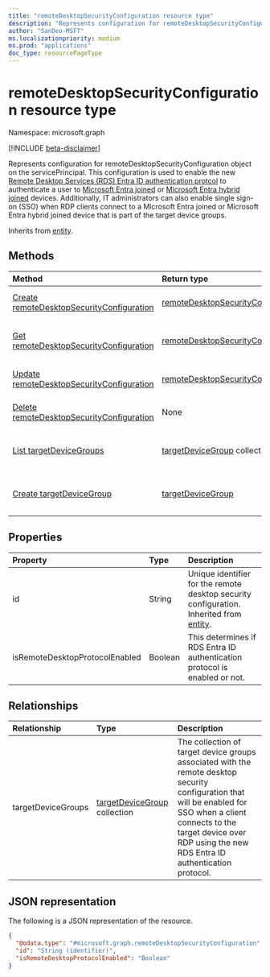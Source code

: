 ```yaml
---
title: "remoteDesktopSecurityConfiguration resource type"
description: "Represents configuration for remoteDesktopSecurityConfiguration object on the servicePrincipal to enable new RDS Entra ID authentication protocol and SSO for clients connecting over RDP to devices that belong to target device groups."
author: "SanDeo-MSFT"
ms.localizationpriority: medium
ms.prod: "applications"
doc_type: resourcePageType
---
```


# remoteDesktopSecurityConfiguration resource type

Namespace: microsoft.graph

[!INCLUDE [beta-disclaimer](../../includes/beta-disclaimer.md)]

Represents configuration for remoteDesktopSecurityConfiguration object on the servicePrincipal. This configuration is used to enable the new [Remote Desktop Services (RDS) Entra ID authentication protcol](https://learn.microsoft.com/openspecs/windows_protocols/ms-rdpbcgr/dc43f040-d75d-49a9-90c6-0c9999281136) to authenticate a user to [Microsoft Entra joined](https://learn.microsoft.com/azure/active-directory/devices/concept-directory-join) or [Microsoft Entra hybrid joined](https://learn.microsoft.com/azure/active-directory/devices/concept-hybrid-join) devices. Additionally, IT administrators can also enable single sign-on (SSO) when RDP clients connect to a Microsoft Entra joined or Microsoft Entra hybrid joined device that is part of the target device groups.

Inherits from [entity](../resources/entity.md).

## Methods
|Method|Return type|Description|
|:---|:---|:---|
|[Create remoteDesktopSecurityConfiguration](../api/serviceprincipal-post-remotedesktopsecurityconfiguration.md)|[remoteDesktopSecurityConfiguration](../resources/remotedesktopsecurityconfiguration.md)|Create a new [remoteDesktopSecurityConfiguration](../resources/remotedesktopsecurityconfiguration.md) object on the servicePrincipal object.|
|[Get remoteDesktopSecurityConfiguration](../api/serviceprincipal-get-remotedesktopsecurityconfiguration.md)|[remoteDesktopSecurityConfiguration](../resources/remotedesktopsecurityconfiguration.md)|Read the properties and relationships of a [remoteDesktopSecurityConfiguration](../resources/remotedesktopsecurityconfiguration.md) object on the servicePrincipal object.|
|[Update remoteDesktopSecurityConfiguration](../api/remotedesktopsecurityconfiguration-update.md)|[remoteDesktopSecurityConfiguration](../resources/remotedesktopsecurityconfiguration.md)|Update the properties of a [remoteDesktopSecurityConfiguration](../resources/remotedesktopsecurityconfiguration.md) object on the servicePrincipal object.|
|[Delete remoteDesktopSecurityConfiguration](../api/serviceprincipal-delete-remotedesktopsecurityconfiguration.md)|None|Delete a [remoteDesktopSecurityConfiguration](../resources/remotedesktopsecurityconfiguration.md) object on a servicePrincipal object.|
|[List targetDeviceGroups](../api/remotedesktopsecurityconfiguration-list-targetdevicegroups.md)|[targetDeviceGroup](../resources/targetdevicegroup.md) collection|Get the [targetDeviceGroup](../resources/targetdevicegroup.md) objects on the [remoteDesktopSecurityConfiguration](../resources/remotedesktopsecurityconfiguration.md) object on the servicePrincipal object.|
|[Create targetDeviceGroup](../api/remotedesktopsecurityconfiguration-post-targetdevicegroups.md)|[targetDeviceGroup](../resources/targetdevicegroup.md)|Create a new [targetDeviceGroup](../resources/targetdevicegroup.md) object on the [remoteDesktopSecurityConfiguration](../resources/remotedesktopsecurityconfiguration.md) object on the servicePrincipal object.|

## Properties
|Property|Type|Description|
|:---|:---|:---|
|id|String|Unique identifier for the remote desktop security configuration. Inherited from [entity](../resources/entity.md).|
|isRemoteDesktopProtocolEnabled|Boolean|This determines if RDS Entra ID authentication protocol is enabled or not.|

## Relationships
|Relationship|Type|Description|
|:---|:---|:---|
|targetDeviceGroups|[targetDeviceGroup](../resources/targetdevicegroup.md) collection|The collection of target device groups associated with the remote desktop security configuration that will be enabled for SSO when a client connects to the target device over RDP using the new RDS Entra ID authentication protocol.|

## JSON representation
The following is a JSON representation of the resource.
<!-- {
  "blockType": "resource",
  "keyProperty": "id",
  "@odata.type": "microsoft.graph.remoteDesktopSecurityConfiguration",
  "baseType": "microsoft.graph.entity",
  "openType": false
}
-->
``` json
{
  "@odata.type": "#microsoft.graph.remoteDesktopSecurityConfiguration",
  "id": "String (identifier)",
  "isRemoteDesktopProtocolEnabled": "Boolean"
}
```
